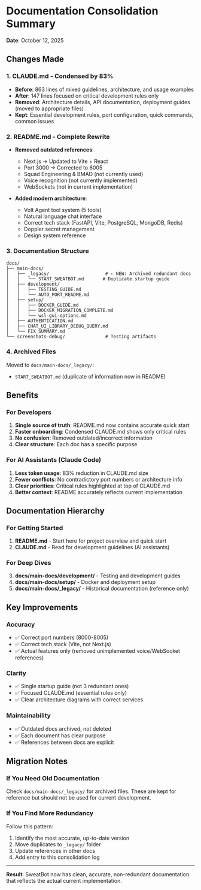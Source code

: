 # Documentation Consolidation Summary

**Date**: October 12, 2025

## Changes Made

### 1. **CLAUDE.md - Condensed by 83%**
- **Before**: 863 lines of mixed guidelines, architecture, and usage examples
- **After**: 147 lines focused on critical development rules only
- **Removed**: Architecture details, API documentation, deployment guides (moved to appropriate files)
- **Kept**: Essential development rules, port configuration, quick commands, common issues

### 2. **README.md - Complete Rewrite**
- **Removed outdated references**:
  - Next.js → Updated to Vite + React
  - Port 3000 → Corrected to 8005
  - Squad Engineering & BMAD (not currently used)
  - Voice recognition (not currently implemented)
  - WebSockets (not in current implementation)

- **Added modern architecture**:
  - Volt Agent tool system (5 tools)
  - Natural language chat interface
  - Correct tech stack (FastAPI, Vite, PostgreSQL, MongoDB, Redis)
  - Doppler secret management
  - Design system reference

### 3. **Documentation Structure**
```
docs/
├── main-docs/
│   ├── _legacy/                     # ← NEW: Archived redundant docs
│   │   └── START_SWEATBOT.md       # Duplicate startup guide
│   ├── development/
│   │   ├── TESTING_GUIDE.md
│   │   └── AUTO_PORT_README.md
│   ├── setup/
│   │   ├── DOCKER_GUIDE.md
│   │   ├── DOCKER_MIGRATION_COMPLETE.md
│   │   └── wsl-gui-options.md
│   ├── AUTHENTICATION.md
│   ├── CHAT_UI_LIBRARY_DEBUG_QUERY.md
│   └── FIX_SUMMARY.md
└── screenshots-debug/               # Testing artifacts
```

### 4. **Archived Files**
Moved to `docs/main-docs/_legacy/`:
- `START_SWEATBOT.md` (duplicate of information now in README)

## Benefits

### For Developers
1. **Single source of truth**: README.md now contains accurate quick start
2. **Faster onboarding**: Condensed CLAUDE.md shows only critical rules
3. **No confusion**: Removed outdated/incorrect information
4. **Clear structure**: Each doc has a specific purpose

### For AI Assistants (Claude Code)
1. **Less token usage**: 83% reduction in CLAUDE.md size
2. **Fewer conflicts**: No contradictory port numbers or architecture info
3. **Clear priorities**: Critical rules highlighted at top of CLAUDE.md
4. **Better context**: README accurately reflects current implementation

## Documentation Hierarchy

### For Getting Started
1. **README.md** - Start here for project overview and quick start
2. **CLAUDE.md** - Read for development guidelines (AI assistants)

### For Deep Dives
3. **docs/main-docs/development/** - Testing and development guides
4. **docs/main-docs/setup/** - Docker and deployment setup
5. **docs/main-docs/_legacy/** - Historical documentation (reference only)

## Key Improvements

### Accuracy
- ✅ Correct port numbers (8000-8005)
- ✅ Correct tech stack (Vite, not Next.js)
- ✅ Actual features only (removed unimplemented voice/WebSocket references)

### Clarity
- ✅ Single startup guide (not 3 redundant ones)
- ✅ Focused CLAUDE.md (essential rules only)
- ✅ Clear architecture diagrams with correct services

### Maintainability
- ✅ Outdated docs archived, not deleted
- ✅ Each document has clear purpose
- ✅ References between docs are explicit

## Migration Notes

### If You Need Old Documentation
Check `docs/main-docs/_legacy/` for archived files. These are kept for reference but should not be used for current development.

### If You Find More Redundancy
Follow this pattern:
1. Identify the most accurate, up-to-date version
2. Move duplicates to `_legacy/` folder
3. Update references in other docs
4. Add entry to this consolidation log

---

**Result**: SweatBot now has clean, accurate, non-redundant documentation that reflects the actual current implementation.
